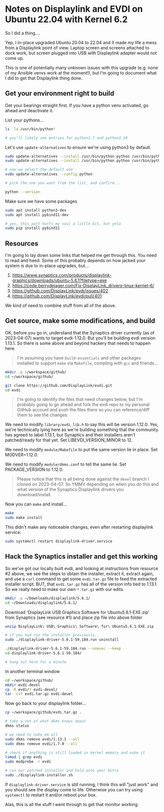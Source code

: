# Notes on Displaylink and EVDI on Ubuntu 22.04 with Kernel 6.2

So I did a thing....

Yep, I in-place upgraded Ubuntu 20.04 to 22.04 and it made my life a mess from
a Displaylink point of view.  Laptop screen and screens attached to dock work,
but screen plugged into USB with Displaylink adapter would not come up.

This is one of potentially many unknown issues with this upgrade (e.g. none of
my Ansible venvs work at the moment!), but I'm going to document what I did to
get that Displaylink thing done.

## Get your environment right to build

Get your bearings straight first.  If you have a python venv activated, go
ahead and deactivate it.

List your pythons...

```bash
ls -la /usr/bin/python*

# you'll likely see entries for python2.7 and python3.10
```

Let's use `update-alternatives` to ensure we're using python3 by default.

```bash
sudo update-alternatives --install /usr/bin/python python /usr/bin/python2.7 1
sudo update-alternatives --install /usr/bin/python python /usr/bin/python3.10 2

# now we select the default one
sudo update-alternatives --config python

# pick the one you want from the list, and confirm...

python --version
```

Make sure we have some packages

```bash
sudo apt install python3-dev
sudo apt install pybind11-dev

# yes, this part hurts my soul a little bit, but yolo
sudo pip install pybind11
```

## Resources

I'm going to lay down some links that helped me get through this.  You need to
read and heed.  Some of this probably depends on how jacked your system is due
to in-place upgrades, but...

1. https://www.synaptics.com/products/displaylink-graphics/downloads/ubuntu-5.6.1?filetype=exe
2. https://code.berrydejager.com/Fix-DisplayLink_drivers-linux-kernel-6/
3. https://github.com/DisplayLink/evdi/issues/402
4. https://github.com/DisplayLink/evdi/pull/401

We kind of need to combine stuff from all of the above.

## Get source, make some modifications, and build

OK, before you go in, understand that the Synaptics driver currently (as of
2023-04-07) wants to target evdi-1.12.0.  But you'll be building evdi version
1.13.1.  So there is some above and beyond hackery that needs to happen here.

> I'm assuming you have `build-essentials` and other packages installed to
> support `make` via `Makefile`, compling with `gcc` and friends...

```bash
mkdir -p ~/workspace/github/
cd ~/workspace/github/

git clone https://github.com/DisplayLink/evdi.git
cd evdi
```

> I'm going to identify the files that need changes below, but I'm probably
> going to go ahead and fork the evdi repo to my personal GitHub account and
> push the files there so you can reference/diff them to see the changes.

We need to modify `library/evdi_lib.h` to say this will be version 1.12.0. Yes,
we're technically lying here as we're building something that the community has
agreed to label 1.13.1, but Synaptics and their installers aren't patched/ready
for that yet.  Set LIBEVDI_VERSION_MINOR to 12.

We need to modify `module/Makefile` to put the same version lie in place. Set
MODVER=1.12.0.

We need to modify `module/dkms.conf` to tell the same lie.  Set PACKAGE_VERSION
to 1.12.0.

> Please notice that this is all being done against the `devel` branch I cloned
> on 2023-04-07.  So YMMV depending on _when_ you do this and what version of
> the Synaptics Displaylink drivers you download/install.

Now you can `make` and install...

```bash
make
sudo make install
```

This didn't make any noticeable changes, even after restarting displaylink
service:

```bash
sudo systemctl restart displaylink-driver.service
```

## Hack the Synaptics installer and get this working

So we've got our locally built evdi, and looking at instructions from resource
#2 above, we see the steps to obtain the installer, extract it, extract again,
and use a `curl` command to get some `evdi.tar.gz` file to feed the extracted
installer script.  BUT, that `evdi.tar.gz` has all of the version info tied
to 1.13.1.  So we really need to make our own `*.tar.gz` with our edits.

```bash
mkdir -p ~/Downloads/displaylink/5.6.1/
cd ~/Downloads/displaylink/5.6.1/
```

Download 'DisplayLink USB Graphics Software for Ubuntu5.6.1-EXE.zip' from
Synaptics (see resource #1) and place zip file into above folder

```bash
unzip DisplayLink\ USB\ Graphics\ Software\ for\ Ubuntu5.6.1-EXE.zip

# if you had run the installer previously..
sudo ./displaylink-driver-5.6.1-59.184.run uninstall

./displaylink-driver-5.6.1-59.184.run --noexec --keep
cd displaylink-driver-5.6.1-59.184/

# hang out here for a minute
```

In another terminal window

```bash
cd ~/workspace/github/
mkdir evdi-devel
cp -R evdi/* evdi-devel/
tar -cvf evdi.tar.gz evdi-devel
```

Now go back to your displaylink folder...

```bash
cp ~/workspace/github/evdi.tar.gz .

# take a not of what dkms knows about
dkms status

# we need to nuke em all
sudo dkms remove evdi/1.13.1 --all
sudo dkms remove evdi/1.7.0 --all

# check if anything is still loaded in kernel memory and nuke it
lsmod | grep evdi
sudo modprobe -r evdi

# run our patched installer and hold onto your butts
sudo ./displaylink-installer.sh
```

If `displaylink-driver.service` is still running, I think this will "just work"
and you should see the display come to life.  Otherwise you can try using
`systemctl` to restart it and/or reboot your box.

Alas, this is all the stuff I went through to get that monitor working.
